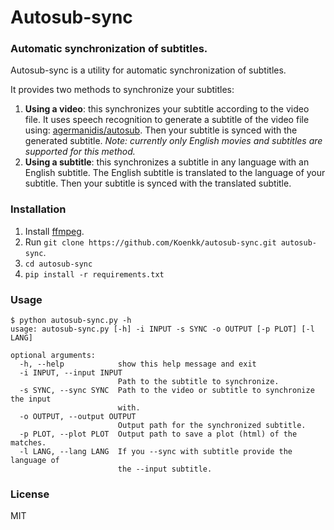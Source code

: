 # Autosub-sync
### Automatic synchronization of subtitles.

Autosub-sync is a utility for automatic synchronization of subtitles.

It provides two methods to synchronize your subtitles:
1. **Using a video**: this synchronizes your subtitle according to the video file.
   It uses speech recognition to generate a subtitle of the video file using: [agermanidis/autosub](https://github.com/agermanidis/autosub).
   Then your subtitle is synced with the generated subtitle.
   *Note: currently only English movies and subtitles are supported for this method.*
2. **Using a subtitle**: this synchronizes a subtitle in any language with an
   English subtitle. The English subtitle is translated to the language of your subtitle.
   Then your subtitle is synced with the translated subtitle.


### Installation

1. Install [ffmpeg](https://www.ffmpeg.org/).
2. Run `git clone https://github.com/Koenkk/autosub-sync.git autosub-sync`.
3. `cd autosub-sync`
4. `pip install -r requirements.txt`

### Usage

```
$ python autosub-sync.py -h
usage: autosub-sync.py [-h] -i INPUT -s SYNC -o OUTPUT [-p PLOT] [-l LANG]

optional arguments:
  -h, --help            show this help message and exit
  -i INPUT, --input INPUT
                        Path to the subtitle to synchronize.
  -s SYNC, --sync SYNC  Path to the video or subtitle to synchronize the input
                        with.
  -o OUTPUT, --output OUTPUT
                        Output path for the synchronized subtitle.
  -p PLOT, --plot PLOT  Output path to save a plot (html) of the matches.
  -l LANG, --lang LANG  If you --sync with subtitle provide the language of
                        the --input subtitle.
```

### License

MIT
